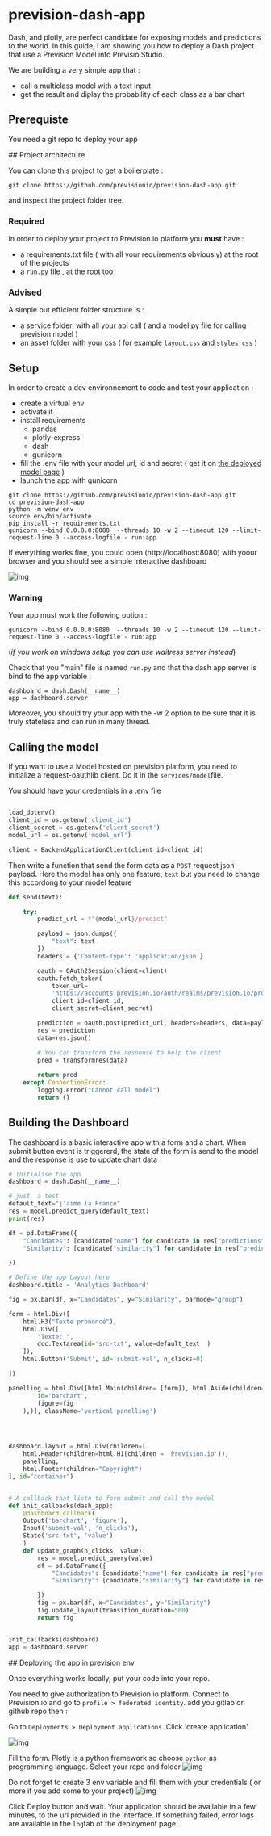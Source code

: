 # prevision-dash-app

Dash, and plotly, are perfect candidate for exposing models and predictions to the world. In this guide, I am showing you how to deploy a Dash project that use a Prevision Model into Previsio Studio.

We are building a very simple app that :

- call a multiclass model with a text input
- get the result and diplay the probability of each class as a bar chart

## Prerequiste

You need a git repo to deploy your app

## Project architecture

You can clone this project to get a boilerplate :

`git clone https://github.com/previsionio/prevision-dash-app.git`

and inspect the project folder tree. 

### Required 

In order to deploy your project to Prevision.io platform you **must** have :
- a requirements.txt file ( with all your requirements obviously) at the root of the projects
- a `run.py` file , at the root too

### Advised 

A simple but efficient folder structure is :

- a service folder, with all your api call ( and a model.py file for calling  prevision model )
- an asset folder with your css ( for example `layout.css` and `styles.css` )


## Setup

In order to create a dev environnement to code and test your application :


- create a virtual env
- activate it ̀
- install requirements
    - pandas
    - plotly-express
    - dash
    - gunicorn
- fill the .env file with your model url, id and secret ( get it on [the deployed model page](https://previsionio-previsionio.readthedocs-hosted.com/en/latest/studio/deployments/index.html#inspect-and-monitor-a-deployed-experiment) )
- launch the app with gunicorn


```
git clone https://github.com/previsionio/prevision-dash-app.git
cd prevision-dash-app
python -m venv env
source env/bin/activate
pip install -r requirements.txt 
gunicorn --bind 0.0.0.0:8080  --threads 10 -w 2 --timeout 120 --limit-request-line 0 --access-logfile - run:app
```

If everything works fine, you could open (http://localhost:8080) with yoour browser and you should see a simple interactive dashboard


![img](img/homepage.png)

### Warning

Your app must work the following option :

`gunicorn --bind 0.0.0.0:8080  --threads 10 -w 2 --timeout 120 --limit-request-line 0 --access-logfile - run:app`

(*if you work on windows setup you can use waitress server instead*)

Check that you "main" file is named `run.py` and that the dash app server is bind to the app variable :

```
dashboard = dash.Dash(__name__) 
app = dashboard.server
```

Moreover, you should try your app with the -w 2 option to be sure that it is truly stateless and can run in many thread.

## Calling the model

If you want to use a Model hosted on prevision platform, you need to initialize a request-oauthlib client. Do it in the `services/model`file.

You should have your credentials in a .env file 

```python

load_dotenv()
client_id = os.getenv('client_id')
client_secret = os.getenv('client_secret')
model_url = os.getenv('model_url')

client = BackendApplicationClient(client_id=client_id)

```

Then write a function that send the form data as a `POST` request json payload. Here the model has only one feature, `text` but you need to change this accordong to your model feature

```python
def send(text):

    try:
        predict_url = f"{model_url}/predict"

        payload = json.dumps({
            "text": text
        })
        headers = {'Content-Type': 'application/json'}

        oauth = OAuth2Session(client=client)
        oauth.fetch_token(
            token_url=
            'https://accounts.prevision.io/auth/realms/prevision.io/protocol/openid-connect/token',
            client_id=client_id,
            client_secret=client_secret)

        prediction = oauth.post(predict_url, headers=headers, data=payload)
        res = prediction
        data=res.json()

        # You can transform the response to help the client
        pred = transformres(data)
        
        return pred
    except ConnectionError:
        logging.error("Cannot call model")
        return {}
```

## Building the Dashboard

The dashboard is a basic interactive app  with a form and a chart. When submit button event is triggererd, the state of the form is send to the model and the response is use to update chart data 

```python
# Initialise the app 
dashboard = dash.Dash(__name__) 

# just  a test
default_text="j'aime la France"
res = model.predict_query(default_text)
print(res)

df = pd.DataFrame({
    "Candidates": [candidate["name"] for candidate in res["predictions"]],
    "Similarity": [candidate["similarity"] for candidate in res["predictions"]],

})

# Define the app Layout here
dashboard.title = 'Analytics Dashboard'

fig = px.bar(df, x="Candidates", y="Similarity", barmode="group")

form = html.Div([
    html.H3("Texte prononcé"),
    html.Div([
        "Texte: ",
        dcc.Textarea(id='src-txt', value=default_text  )
    ]),
    html.Button('Submit', id='submit-val', n_clicks=0)    

])

panelling = html.Div([html.Main(children= [form]), html.Aside(children=    dcc.Graph(
        id='barchart',
        figure=fig
    ),)], className='vertical-panelling')




dashboard.layout = html.Div(children=[
    html.Header(children=html.H1(children = 'Prevision.io')),
    panelling,
    html.Footer(children="Copyright")
], id="container")


# A callback that listn to form submit and call the model
def init_callbacks(dash_app):
    @dashboard.callback(
    Output('barchart', 'figure'),
    Input('submit-val', 'n_clicks'),
    State('src-txt', 'value')    
    )
    def update_graph(n_clicks, value):
        res = model.predict_query(value)
        df = pd.DataFrame({
            "Candidates": [candidate["name"] for candidate in res["predictions"]],
            "Similarity": [candidate["similarity"] for candidate in res["predictions"]],

        })
        fig = px.bar(df, x="Candidates", y="Similarity")
        fig.update_layout(transition_duration=500)
        return fig


init_callbacks(dashboard)
app = dashboard.server
```

## Deploying the app in prevision env

Once everything works locally, put your code into your repo. 

You need to give authorization to Prevision.io platform.  Connect to Prevision.io and go to `profile > federated identity`. add you gitlab or github repo then :


Go to `Deployments > Deployment applications`. Click 'create application'

![img](img/new_app.png)

Fill the form. Plotly is a python framework so choose `python` as programming language. Select your repo and folder
![img](img/setup1.png)

Do not forget to create 3 env variable and fill them with your credentials ( or more if you add some to your project)
![img](img/setup_2.png)


Click Deploy button and wait. Your application should be available in a few minutes, to the url provided in the interface. If something failed, error logs are available in the `log`tab of the deployment page.